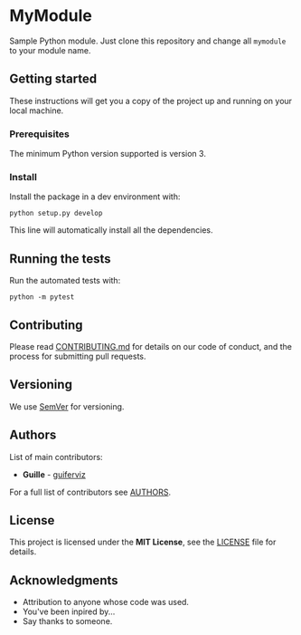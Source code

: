 
MyModule
========

Sample Python module.
Just clone this repository and change all `mymodule` to your module name.


Getting started
---------------

These instructions will get you a copy of the project up and running on your local machine.


### Prerequisites

The minimum Python version supported is version 3.


### Install

Install the package in a dev environment with:

    python setup.py develop

This line will automatically install all the dependencies.


## Running the tests

Run the automated tests with:

    python -m pytest


Contributing
------------

Please read [CONTRIBUTING.md](https://github.com/guiferviz/python_module/blob/master/CONTRIBUTING.md) for details on our code of conduct, and the process for submitting pull requests.


Versioning
----------

We use [SemVer](http://semver.org/) for versioning.


Authors
-------

List of main contributors:

* **Guille** - [guiferviz](https://github.com/guiferviz)

For a full list of contributors see [AUTHORS](https://github.com/guiferviz/python_module/blob/master/AUTHORS.md).


License
-------

This project is licensed under the **MIT License**, see the [LICENSE](https://github.com/guiferviz/python_module/blob/master/LICENSE) file for details.


Acknowledgments
---------------

 * Attribution to anyone whose code was used.
 * You've been inpired by...
 * Say thanks to someone.
